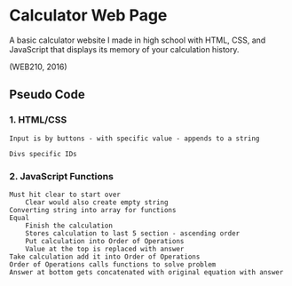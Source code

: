 # Calculator Web Page
A basic calculator website I made in high school with HTML, CSS, and JavaScript that displays its memory of your calculation history.

(WEB210, 2016)

## Pseudo Code
### 1. HTML/CSS

```
Input is by buttons - with specific value - appends to a string
```
```
Divs specific IDs
```
	
### 2. JavaScript Functions
```
Must hit clear to start over
	Clear would also create empty string
Converting string into array for functions
Equal
	Finish the calculation
	Stores calculation to last 5 section - ascending order
	Put calculation into Order of Operations
	Value at the top is replaced with answer
Take calculation add it into Order of Operations
Order of Operations calls functions to solve problem
Answer at bottom gets concatenated with original equation with answer
```
